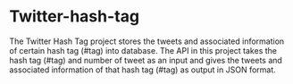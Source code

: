 Twitter-hash-tag
================

The Twitter Hash Tag project stores the tweets and associated information of certain hash tag (#tag) into database. The API in this project takes the hash tag (#tag) and number of tweet as an input and gives the tweets and associated information of that hash tag (#tag) as output in JSON format. 